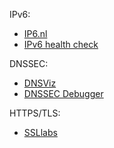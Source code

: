 IPv6:
- [IP6.nl](https://ip6.nl/)
- [IPv6 health check](https://www.mythic-beasts.com/ipv6/health-check/)

DNSSEC:
- [DNSViz](http://dnsviz.net/)
- [DNSSEC Debugger](https://dnssec-debugger.verisignlabs.com/)
 
 HTTPS/TLS:
 - [SSLlabs](https://www.ssllabs.com/ssltest/)
 


